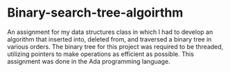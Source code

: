# Binary-search-tree-algoirthm
An assignment for my data structures class in which I had to develop an algorithm that inserted into, deleted from, and traversed a binary tree in various orders. The binary tree for this project was required to be threaded, utilizing pointers to make operations as efficient as possible. This assignment was done in the Ada programming language.
